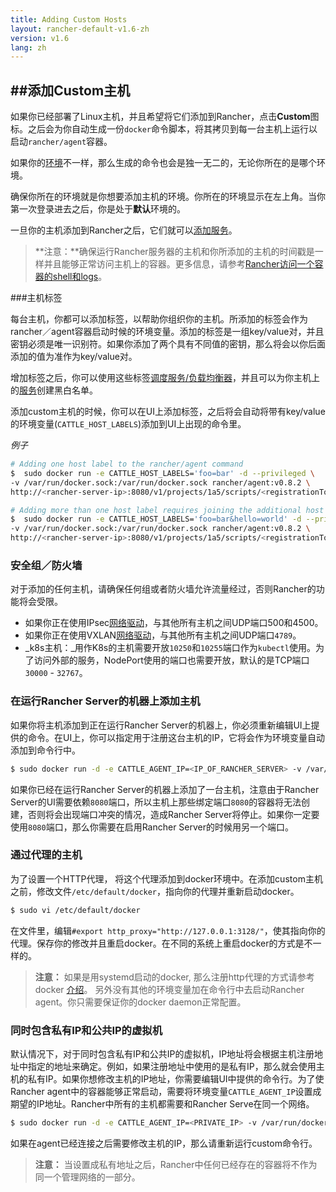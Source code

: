 ```yaml
---
title: Adding Custom Hosts
layout: rancher-default-v1.6-zh
version: v1.6
lang: zh
---
```


##添加Custom主机
---

如果你已经部署了Linux主机，并且希望将它们添加到Rancher，点击**Custom**图标。之后会为你自动生成一份`docker`命令脚本，将其拷贝到每一台主机上运行以启动`rancher/agent`容器。

如果你的[环境]({{site.baseurl}}/rancher/{{page.version}}/{{page.lang}}/environments/)不一样，那么生成的命令也会是独一无二的，无论你所在的是哪个环境。

确保你所在的环境就是你想要添加主机的环境。你所在的环境显示在左上角。当你第一次登录进去之后，你是处于**默认**环境的。

一旦你的主机添加到Rancher之后，它们就可以[添加服务]({{site.baseurl}}/rancher/{{page.version}}/{{page.lang}}/cattle/adding-services/)。

> **注意：**确保运行Rancher服务器的主机和你所添加的主机的时间戳是一样并且能够正常访问主机上的容器。更多信息，请参考[Rancher访问一个容器的shell和logs]({{site.baseurl}}/rancher/{{page.version}}/{{page.lang}}/faqs/troubleshooting/#container-access)。

###主机标签

每台主机，你都可以添加标签，以帮助你组织你的主机。所添加的标签会作为rancher／agent容器启动时候的环境变量。添加的标签是一组key/value对，并且密钥必须是唯一识别符。如果你添加了两个具有不同值的密钥，那么将会以你后面添加的值为准作为key/value对。

增加标签之后，你可以使用这些标签[调度服务/负载均衡器]({{site.baseurl}}/rancher/{{page.version}}/{{page.lang}}/cattle/scheduling/)，并且可以为你主机上的[服务]({{site.baseurl}}/rancher/{{page.version}}/{{page.lang}}/cattle/adding-services/)创建黑白名单。

添加custom主机的时候，你可以在UI上添加标签，之后将会自动将带有key/value的环境变量(`CATTLE_HOST_LABELS`)添加到UI上出现的命令里。

_例子_

```bash
# Adding one host label to the rancher/agent command
$  sudo docker run -e CATTLE_HOST_LABELS='foo=bar' -d --privileged \
-v /var/run/docker.sock:/var/run/docker.sock rancher/agent:v0.8.2 \
http://<rancher-server-ip>:8080/v1/projects/1a5/scripts/<registrationToken>

# Adding more than one host label requires joining the additional host labels with an `&`
$  sudo docker run -e CATTLE_HOST_LABELS='foo=bar&hello=world' -d --privileged \
-v /var/run/docker.sock:/var/run/docker.sock rancher/agent:v0.8.2 \
http://<rancher-server-ip>:8080/v1/projects/1a5/scripts/<registrationToken>
```

### 安全组／防火墙

对于添加的任何主机，请确保任何组或者防火墙允许流量经过，否则Rancher的功能将会受限。

* 如果你正在使用IPsec[网络驱动]({{site.baseurl}}/rancher/{{page.version}}/{{page.lang}}/rancher-services/networking/)，与其他所有主机之间UDP端口500和4500。
* 如果你正在使用VXLAN[网络驱动]({{site.baseurl}}/rancher/{{page.version}}/{{page.lang}}/rancher-services/networking/)，与其他所有主机之间UDP端口`4789`。
* _k8s主机：_用作K8s的主机需要开放`10250`和`10255`端口作为`kubectl`使用。为了访问外部的服务，NodePort使用的端口也需要开放，默认的是TCP端口`30000` - `32767`。

<a id="samehost"></a>

### 在运行Rancher Server的机器上添加主机

如果你将主机添加到正在运行Rancher Server的机器上，你必须重新编辑UI上提供的命令。在UI上，你可以指定用于注册这台主机的IP，它将会作为环境变量自动添加到命令行中。

```bash
$ sudo docker run -d -e CATTLE_AGENT_IP=<IP_OF_RANCHER_SERVER> -v /var/run/docker....
```

如果你已经在运行Rancher Server的机器上添加了一台主机，注意由于Rancher Server的UI需要依赖`8080`端口，所以主机上那些绑定端口`8080`的容器将无法创建，否则将会出现端口冲突的情况，造成Rancher Server将停止。如果你一定要使用`8080`端口，那么你需要在启用Rancher Server的时候用另一个端口。

### 通过代理的主机

为了设置一个HTTP代理， 将这个代理添加到docker环境中。在添加custom主机之前，修改文件`/etc/default/docker`，指向你的代理并重新启动docker。

```bash
$ sudo vi /etc/default/docker
```

在文件里，编辑`#export http_proxy="http://127.0.0.1:3128/"`，使其指向你的代理。保存你的修改并且重启docker。在不同的系统上重启docker的方式是不一样的。

> **注意：** 如果是用systemd启动的docker, 那么注册http代理的方式请参考docker [介绍](https://docs.docker.com/articles/systemd/#http-proxy)。
另外没有其他的环境变量加在命令行中去启动Rancher agent。你只需要保证你的docker daemon正常配置。

### 同时包含私有IP和公共IP的虚拟机

默认情况下，对于同时包含私有IP和公共IP的虚拟机，IP地址将会根据主机注册地址中指定的地址来确定。例如，如果注册地址中使用的是私有IP，那么就会使用主机的私有IP。如果你想修改主机的IP地址，你需要编辑UI中提供的命令行。为了使Rancher agent中的容器能够正常启动，需要将环境变量`CATTLE_AGENT_IP`设置成期望的IP地址。Rancher中所有的主机都需要和Rancher Serve在同一个网络。

```bash
$ sudo docker run -d -e CATTLE_AGENT_IP=<PRIVATE_IP> -v /var/run/docker....
```
如果在agent已经连接之后需要修改主机的IP，那么请重新运行custom命令行。

> **注意：** 当设置成私有地址之后，Rancher中任何已经存在的容器将不作为同一个管理网络的一部分。
